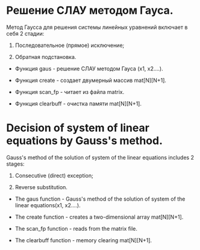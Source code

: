 # Решение СЛАУ методом Гауса.

Метод Гаусса для решения системы линейных уравнений включает в себя 2 стадии:

1. Последовательное (прямое) исключение;

2. Обратная подстановка.

- Функция gaus - решение СЛАУ методом Гауса (x1, x2....).

- Функция create - создает двумерный массив mat[N][N+1].

- Функция scan_fp - читает из файла matrix.

- Функция clearbuff - очистка памяти mat[N][N+1].

# Decision of system of linear equations by Gauss's method.

Gauss's method of the solution of system of the linear equations includes 2 stages:

1. Consecutive (direct) exception;

2. Reverse substitution.

- The gaus function - Gauss's method of the solution of system of the linear equations(x1, x2....).

- The create function - creates a two-dimensional array mat[N][N+1].

- The scan_fp function - reads from the matrix file.

- The clearbuff function - memory clearing mat[N][N+1]. 

